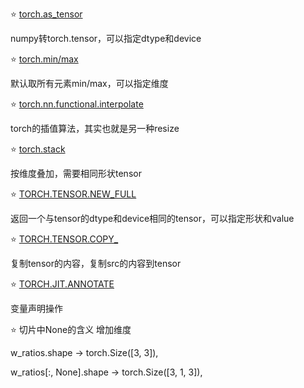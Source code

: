 
⭐ [torch.as_tensor](https://pytorch.org/docs/stable/generated/torch.as_tensor.html?highlight=torch%20as_tensor#torch.as_tensor)

numpy转torch.tensor，可以指定dtype和device

⭐ [torch.min/max](https://pytorch.org/docs/stable/generated/torch.min.html?highlight=torch%20min#torch.min)

默认取所有元素min/max，可以指定维度

⭐ [torch.nn.functional.interpolate](https://pytorch.org/docs/stable/generated/torch.nn.functional.interpolate.html?highlight=torch%20nn%20functional%20interpolate#torch.nn.functional.interpolate)

torch的插值算法，其实也就是另一种resize

⭐ [torch.stack](https://pytorch.org/docs/stable/generated/torch.stack.html?highlight=torch%20stack#torch.stack)

按维度叠加，需要相同形状tensor

⭐ [TORCH.TENSOR.NEW_FULL](https://pytorch.org/docs/stable/generated/torch.Tensor.new_full.html?highlight=new_full#torch.Tensor.new_full)

返回一个与tensor的dtype和device相同的tensor，可以指定形状和value

⭐ [TORCH.TENSOR.COPY_](https://pytorch.org/docs/stable/generated/torch.Tensor.copy_.html?highlight=copy_#torch.Tensor.copy_)

复制tensor的内容，复制src的内容到tensor

⭐ [TORCH.JIT.ANNOTATE](https://pytorch.org/docs/stable/generated/torch.jit.annotate.html?highlight=torch%20jit%20annotate#torch.jit.annotate)

变量声明操作

⭐ 切片中None的含义 增加维度

w_ratios.shape       ->     torch.Size([3, 3]),

w_ratios[:, None].shape   ->  torch.Size([3, 1, 3]),

